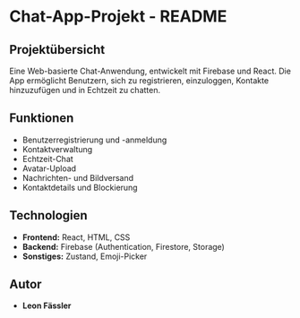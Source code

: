 # Chat-App-Projekt - README

## Projektübersicht
Eine Web-basierte Chat-Anwendung, entwickelt mit Firebase und React. Die App ermöglicht Benutzern, sich zu registrieren, einzuloggen, Kontakte hinzuzufügen und in Echtzeit zu chatten.

## Funktionen
- Benutzerregistrierung und -anmeldung
- Kontaktverwaltung
- Echtzeit-Chat
- Avatar-Upload
- Nachrichten- und Bildversand
- Kontaktdetails und Blockierung

## Technologien
- **Frontend:** React, HTML, CSS
- **Backend:** Firebase (Authentication, Firestore, Storage)
- **Sonstiges:** Zustand, Emoji-Picker

## Autor
- **Leon Fässler**
